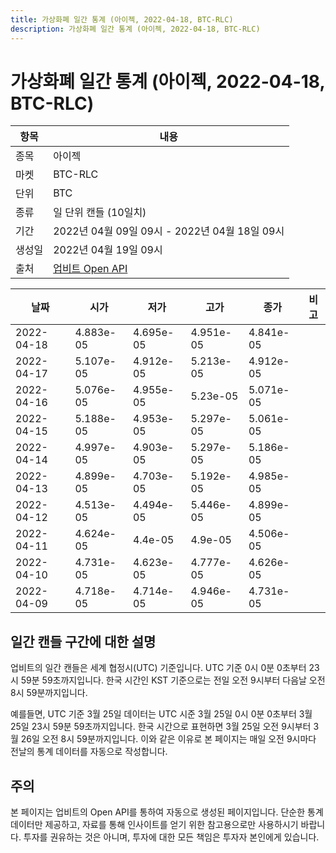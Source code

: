 ```yaml
---
title: 가상화폐 일간 통계 (아이젝, 2022-04-18, BTC-RLC)
description: 가상화폐 일간 통계 (아이젝, 2022-04-18, BTC-RLC)
---
```



가상화폐 일간 통계 (아이젝, 2022-04-18, BTC-RLC)
===

|항목|내용|
|--|--|
|종목|아이젝|
|마켓|BTC-RLC|
|단위|BTC|
|종류|일 단위 캔들 (10일치)|
|기간|2022년 04월 09일 09시 - 2022년 04월 18일 09시|
|생성일|2022년 04월 19일 09시|
|출처|[업비트 Open API](https://docs.upbit.com)|


|날짜|시가|저가|고가|종가|비고|
|--|--|--|--|--|--|
|2022-04-18|4.883e-05|4.695e-05|4.951e-05|4.841e-05|    |
|2022-04-17|5.107e-05|4.912e-05|5.213e-05|4.912e-05|    |
|2022-04-16|5.076e-05|4.955e-05|5.23e-05|5.071e-05|    |
|2022-04-15|5.188e-05|4.953e-05|5.297e-05|5.061e-05|    |
|2022-04-14|4.997e-05|4.903e-05|5.297e-05|5.186e-05|    |
|2022-04-13|4.899e-05|4.703e-05|5.192e-05|4.985e-05|    |
|2022-04-12|4.513e-05|4.494e-05|5.446e-05|4.899e-05|    |
|2022-04-11|4.624e-05|4.4e-05|4.9e-05|4.506e-05|    |
|2022-04-10|4.731e-05|4.623e-05|4.777e-05|4.626e-05|    |
|2022-04-09|4.718e-05|4.714e-05|4.946e-05|4.731e-05|    |


일간 캔들 구간에 대한 설명
---


업비트의 일간 캔들은 세계 협정시(UTC) 기준입니다. 
UTC 기준 0시 0분 0초부터 23시 59분 59초까지입니다. 
한국 시간인 KST 기준으로는 전일 오전 9시부터 다음날 오전 8시 59분까지입니다. 


예를들면, UTC 기준 3월 25일 데이터는 UTC 시준 3월 25일 0시 0분 0초부터 3월 25일 23시 59분 59초까지입니다. 
한국 시간으로 표현하면 3월 25일 오전 9시부터 3월 26일 오전 8시 59분까지입니다. 
이와 같은 이유로 본 페이지는 매일 오전 9시마다 전날의 통계 데이터를 자동으로 작성합니다. 


주의
---


본 페이지는 업비트의 Open API를 통하여 자동으로 생성된 페이지입니다. 
단순한 통계 데이터만 제공하고, 자료를 통해 인사이트를 얻기 위한 참고용으로만 사용하시기 바랍니다. 
투자를 권유하는 것은 아니며, 투자에 대한 모든 책임은 투자자 본인에게 있습니다. 
